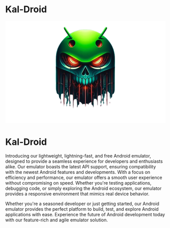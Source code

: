 # Kal-Droid
![alt text](screenshorts/image.png)

# Kal-Droid
Introducing our lightweight, lightning-fast, and free Android emulator, designed to provide a seamless experience for developers and enthusiasts alike. Our emulator boasts the latest API support, ensuring compatibility with the newest Android features and developments.
With a focus on efficiency and performance, our emulator offers a smooth user experience without compromising on speed. Whether you're testing applications, debugging code, or simply exploring the Android ecosystem, our emulator provides a responsive environment that mimics real device behavior.

Whether you're a seasoned developer or just getting started, our Android emulator provides the perfect platform to build, test, and explore Android applications with ease. Experience the future of Android development today with our feature-rich and agile emulator solution.
